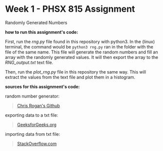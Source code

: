 # Week 1 - PHSX 815 Assignment
Randomly Generated Numbers

**how to run this assignment's code:**

First, run the *rng.py* file found in this repository with python3. In the (linux) terminal, the command would be `python3 rng.py` ran in the folder with the file of the same name. This file will generate the random numbers and fill an array with the randomly generated values. It will then export the array to the *RNG_output.txt* text file.

Then, run the *plot_rng.py* file in this repository the same way. This will extract the values from the text file and plot them in a histogram. 

**sources for this assignment's code:**

random number generator:
> [Chris Rogan's Github](https://github.com/crogan/PHSX815_Week1)

exporting data to a txt file:
> [GeeksforGeeks.org](https://www.geeksforgeeks.org/how-to-save-a-numpy-array-to-a-text-file/)

importing data from txt file:
> [StackOverflow.com](https://stackoverflow.com/questions/16222956/reading-a-file-line-by-line-into-elements-of-an-array-in-python)
